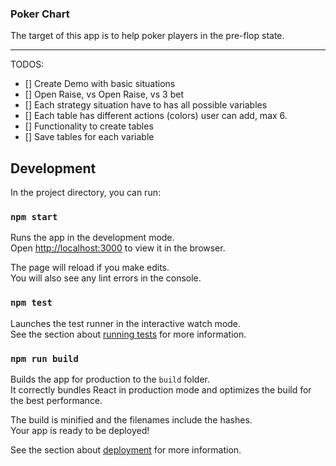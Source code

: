 ### Poker Chart

The target of this app is to help poker players in the pre-flop state.

---

TODOS:
- [] Create Demo with basic situations
- [] Open Raise, vs Open Raise, vs 3 bet
- [] Each strategy situation have to has all possible variables
- [] Each table has different actions (colors) user can add, max 6.
- [] Functionality to create tables
- [] Save tables for each variable

## Development

In the project directory, you can run:

### `npm start`

Runs the app in the development mode.<br>
Open [http://localhost:3000](http://localhost:3000) to view it in the browser.

The page will reload if you make edits.<br>
You will also see any lint errors in the console.

### `npm test`

Launches the test runner in the interactive watch mode.<br>
See the section about [running tests](https://facebook.github.io/create-react-app/docs/running-tests) for more information.

### `npm run build`

Builds the app for production to the `build` folder.<br>
It correctly bundles React in production mode and optimizes the build for the best performance.

The build is minified and the filenames include the hashes.<br>
Your app is ready to be deployed!

See the section about [deployment](https://facebook.github.io/create-react-app/docs/deployment) for more information.